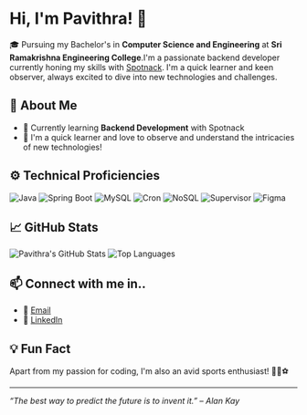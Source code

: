 # Hi, I'm Pavithra! 👋

🎓 Pursuing my Bachelor's in **Computer Science and Engineering**  at **Sri Ramakrishna Engineering College**.I'm a passionate backend developer currently honing my skills with [Spotnack](https://spotnack.com). I'm a quick learner and keen observer, always excited to dive into new technologies and challenges.

## 📝 About Me

- 🌱 Currently learning **Backend Development** with Spotnack
- 💼 I'm a quick learner and love to observe and understand the intricacies of new technologies!



## ⚙️ Technical Proficiencies

![Java](https://img.shields.io/badge/Java-007396?style=for-the-badge&logo=java&logoColor=white)
![Spring Boot](https://img.shields.io/badge/Spring%20Boot-6DB33F?style=for-the-badge&logo=springboot&logoColor=white)
![MySQL](https://img.shields.io/badge/MySQL-4479A1?style=for-the-badge&logo=mysql&logoColor=white)
![Cron](https://img.shields.io/badge/Cron-4A4A55?style=for-the-badge&logo=cron&logoColor=white)
![NoSQL](https://img.shields.io/badge/NoSQL-000000?style=for-the-badge&logo=nosql&logoColor=white)
![Supervisor](https://img.shields.io/badge/Supervisor-3C5280?style=for-the-badge&logo=supervisord&logoColor=white)
![Figma](https://img.shields.io/badge/Figma-F24E1E?style=for-the-badge&logo=figma&logoColor=white)


## 📈 GitHub Stats

![Pavithra's GitHub Stats](https://github-readme-stats.vercel.app/api?username=your-github-username&show_icons=true&theme=radical)
![Top Languages](https://github-readme-stats.vercel.app/api/top-langs/?username=your-github-username&layout=compact&theme=radical)

## 📫 Connect with me in..

- 📧 [Email](mailto:pavisundhari2005@gmail.com)
- 💼 [LinkedIn](https://www.linkedin.com/in/pavithra-sivakumar-664431292)





## 💡 Fun Fact

Apart from my passion for coding, I'm also an avid sports enthusiast! 🏃‍♀️⚽️

---

_“The best way to predict the future is to invent it.” – Alan Kay_
